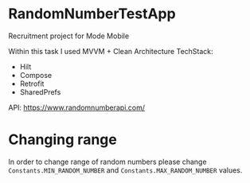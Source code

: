 # RandomNumberTestApp
Recruitment project for Mode Mobile

Within this task I used MVVM + Clean Architecture
TechStack:
- Hilt
- Compose
- Retrofit
- SharedPrefs

API: https://www.randomnumberapi.com/

# Changing range
In order to change range of random numbers please change `Constants.MIN_RANDOM_NUMBER` and `Constants.MAX_RANDOM_NUMBER` values.
